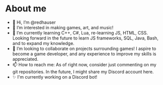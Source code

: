 # About me
- 👋 Hi, I’m @redhauser
- 👀 I’m interested in making games, art, and music!
- 🌱 I’m currently learning C++, C#, Lua, re-learning JS, HTML, CSS. Looking forward in the future to learn JS frameworks, SQL, Java, Bash, and to expand my knowledge.
- 💞️ I’m looking to collaborate on projects surrounding games! I aspire to become a game developer, and any experience to improve my skills is appreciated.
- 📫 How to reach me: As of right now, consider just commenting on my git repositories. In the future, I might share my Discord account here.
- ✨ I'm currently working on a Discord bot!
<!---
redhauser/redhauser is a ✨ special ✨ repository because its `README.md` (this file) appears on your GitHub profile.
You can click the Preview link to take a look at your changes.
--->
